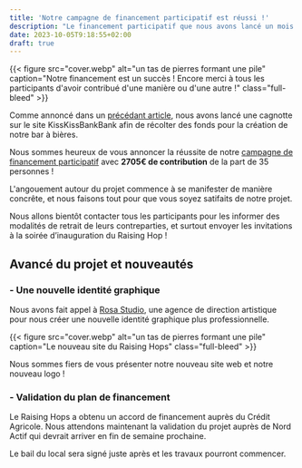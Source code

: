 ```yaml
---
title: 'Notre campagne de financement participatif est réussi !'
description: "Le financement participatif que nous avons lancé un mois plus tôt a réussi. Grâce à vous, nous avons récolté 2705€ sur les 2500€ demandés ! Quelles sont les prochaines étapes ? On vous détaille ça."
date: 2023-10-05T9:18:55+02:00
draft: true
---
```


{{< figure src="cover.webp" alt="un tas de pierres formant une pile" caption="Notre financement est un succès ! Encore merci à tous les participants d'avoir contribué d'une manière ou d'une autre !" class="full-bleed" >}}

Comme annoncé dans un [précédant article](https://raisinghops.fr/blog/financement-participatif-raising-hops/), nous avons lancé une cagnotte sur le site KissKissBankBank afin de récolter des fonds pour la création de notre bar à bières.

Nous sommes heureux de vous annoncer la réussite de notre [campagne de financement participatif](https://www.kisskissbankbank.com/fr/projects/raising-hops-bar-a-bieres-artisanales-a-lille) avec **2705€ de contribution** de la part de 35 personnes !

L'angouement autour du projet commence à se manifester de manière concrête, et nous faisons tout pour que vous soyez satifaits de notre projet.

Nous allons bientôt contacter tous les participants pour les informer des modalités de retrait de leurs contreparties, et surtout envoyer les invitations à la soirée d’inauguration du Raising Hop !

## Avancé du projet et nouveautés

### - Une nouvelle identité graphique

Nous avons fait appel à [Rosa Studio](https://rosa-studio.fr/), une agence de direction artistique pour nous créer une nouvelle identité graphique plus professionnelle. 

{{< figure src="cover.webp" alt="un tas de pierres formant une pile" caption="Le nouveau site du Raising Hops" class="full-bleed" >}}

Nous sommes fiers de vous présenter notre nouveau site web et notre nouveau logo !

### - Validation du plan de financement

Le Raising Hops a obtenu un accord de financement auprès du Crédit Agricole. Nous attendons maintenant la validation du projet auprès de Nord Actif qui devrait arriver en fin de semaine prochaine.

Le bail du local sera signé juste après et les travaux pourront commencer.